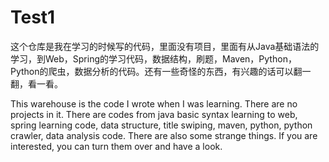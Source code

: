 # Test1

这个仓库是我在学习的时候写的代码，里面没有项目，里面有从Java基础语法的学习，到Web，Spring的学习代码，数据结构，刷题，Maven，Python，Python的爬虫，数据分析的代码。还有一些奇怪的东西，有兴趣的话可以翻一翻，看一看。

This warehouse is the code I wrote when I was learning. There are no projects in it. There are codes from java basic syntax learning to web, spring learning code, data structure, title swiping, maven, python, python crawler, data analysis code. There are also some strange things. If you are interested, you can turn them over and have a look.